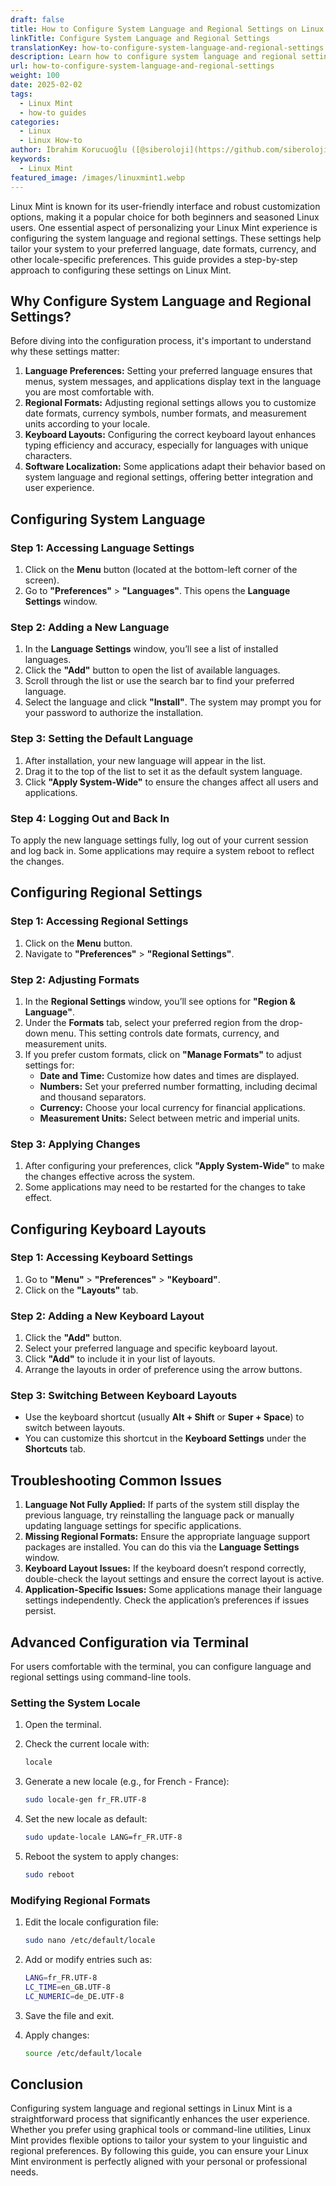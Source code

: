 ```yaml
---
draft: false
title: How to Configure System Language and Regional Settings on Linux Mint
linkTitle: Configure System Language and Regional Settings
translationKey: how-to-configure-system-language-and-regional-settings
description: Learn how to configure system language and regional settings on Linux Mint. This guide covers language preferences, regional formats, keyboard layouts, and troubleshooting tips.
url: how-to-configure-system-language-and-regional-settings
weight: 100
date: 2025-02-02
tags:
  - Linux Mint
  - how-to guides
categories:
  - Linux
  - Linux How-to
author: İbrahim Korucuoğlu ([@siberoloji](https://github.com/siberoloji))
keywords:
  - Linux Mint
featured_image: /images/linuxmint1.webp
---
```

Linux Mint is known for its user-friendly interface and robust customization options, making it a popular choice for both beginners and seasoned Linux users. One essential aspect of personalizing your Linux Mint experience is configuring the system language and regional settings. These settings help tailor your system to your preferred language, date formats, currency, and other locale-specific preferences. This guide provides a step-by-step approach to configuring these settings on Linux Mint.

## Why Configure System Language and Regional Settings?

Before diving into the configuration process, it's important to understand why these settings matter:

1. **Language Preferences:** Setting your preferred language ensures that menus, system messages, and applications display text in the language you are most comfortable with.
2. **Regional Formats:** Adjusting regional settings allows you to customize date formats, currency symbols, number formats, and measurement units according to your locale.
3. **Keyboard Layouts:** Configuring the correct keyboard layout enhances typing efficiency and accuracy, especially for languages with unique characters.
4. **Software Localization:** Some applications adapt their behavior based on system language and regional settings, offering better integration and user experience.

## Configuring System Language

### Step 1: Accessing Language Settings

1. Click on the **Menu** button (located at the bottom-left corner of the screen).
2. Go to **"Preferences"** > **"Languages"**. This opens the **Language Settings** window.

### Step 2: Adding a New Language

1. In the **Language Settings** window, you’ll see a list of installed languages.
2. Click the **"Add"** button to open the list of available languages.
3. Scroll through the list or use the search bar to find your preferred language.
4. Select the language and click **"Install"**. The system may prompt you for your password to authorize the installation.

### Step 3: Setting the Default Language

1. After installation, your new language will appear in the list.
2. Drag it to the top of the list to set it as the default system language.
3. Click **"Apply System-Wide"** to ensure the changes affect all users and applications.

### Step 4: Logging Out and Back In

To apply the new language settings fully, log out of your current session and log back in. Some applications may require a system reboot to reflect the changes.

## Configuring Regional Settings

### Step 1: Accessing Regional Settings

1. Click on the **Menu** button.
2. Navigate to **"Preferences"** > **"Regional Settings"**.

### Step 2: Adjusting Formats

1. In the **Regional Settings** window, you’ll see options for **"Region & Language"**.
2. Under the **Formats** tab, select your preferred region from the drop-down menu. This setting controls date formats, currency, and measurement units.
3. If you prefer custom formats, click on **"Manage Formats"** to adjust settings for:
   - **Date and Time:** Customize how dates and times are displayed.
   - **Numbers:** Set your preferred number formatting, including decimal and thousand separators.
   - **Currency:** Choose your local currency for financial applications.
   - **Measurement Units:** Select between metric and imperial units.

### Step 3: Applying Changes

1. After configuring your preferences, click **"Apply System-Wide"** to make the changes effective across the system.
2. Some applications may need to be restarted for the changes to take effect.

## Configuring Keyboard Layouts

### Step 1: Accessing Keyboard Settings

1. Go to **"Menu"** > **"Preferences"** > **"Keyboard"**.
2. Click on the **"Layouts"** tab.

### Step 2: Adding a New Keyboard Layout

1. Click the **"Add"** button.
2. Select your preferred language and specific keyboard layout.
3. Click **"Add"** to include it in your list of layouts.
4. Arrange the layouts in order of preference using the arrow buttons.

### Step 3: Switching Between Keyboard Layouts

- Use the keyboard shortcut (usually **Alt + Shift** or **Super + Space**) to switch between layouts.
- You can customize this shortcut in the **Keyboard Settings** under the **Shortcuts** tab.

## Troubleshooting Common Issues

1. **Language Not Fully Applied:** If parts of the system still display the previous language, try reinstalling the language pack or manually updating language settings for specific applications.
2. **Missing Regional Formats:** Ensure the appropriate language support packages are installed. You can do this via the **Language Settings** window.
3. **Keyboard Layout Issues:** If the keyboard doesn’t respond correctly, double-check the layout settings and ensure the correct layout is active.
4. **Application-Specific Issues:** Some applications manage their language settings independently. Check the application’s preferences if issues persist.

## Advanced Configuration via Terminal

For users comfortable with the terminal, you can configure language and regional settings using command-line tools.

### Setting the System Locale

1. Open the terminal.
2. Check the current locale with:

   ```bash
   locale
   ```

3. Generate a new locale (e.g., for French - France):

   ```bash
   sudo locale-gen fr_FR.UTF-8
   ```

4. Set the new locale as default:

   ```bash
   sudo update-locale LANG=fr_FR.UTF-8
   ```

5. Reboot the system to apply changes:

   ```bash
   sudo reboot
   ```

### Modifying Regional Formats

1. Edit the locale configuration file:

   ```bash
   sudo nano /etc/default/locale
   ```

2. Add or modify entries such as:

   ```bash
   LANG=fr_FR.UTF-8
   LC_TIME=en_GB.UTF-8
   LC_NUMERIC=de_DE.UTF-8
   ```

3. Save the file and exit.
4. Apply changes:

   ```bash
   source /etc/default/locale
   ```

## Conclusion

Configuring system language and regional settings in Linux Mint is a straightforward process that significantly enhances the user experience. Whether you prefer using graphical tools or command-line utilities, Linux Mint provides flexible options to tailor your system to your linguistic and regional preferences. By following this guide, you can ensure your Linux Mint environment is perfectly aligned with your personal or professional needs.
